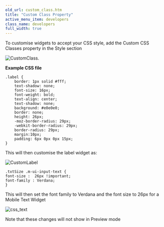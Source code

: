```yaml
---
old_url: custom_class.htm
title: "Custom Class Property"
active_menu_item: developers
class_name: developers
full_width: true
---
```



To customise widgets to accept your CSS style, add the Custom CSS Classes property in the Style section

![CustomClass.](/img/docs/customclass..zoom74.png)

**Example CSS file**

    .label {
        border: 1px solid #fff;
        text-shadow: none;
        font-size: 16px;
        font-weight: bold;
        text-align: center;
        text-shadow: none;
        background: #e0e0e0;
        border: none;
        height: 26px;
        -moz-border-radius: 29px;
        -webkit-border-radius: 29px;
        border-radius: 29px;
        margin:10px;
        padding: 6px 0px 0px 15px;
    }
     
This will then customise the label widget as:

![CustomLabel](/img/docs/customlabel.png)
     
     
    .txtSize .m-ui-input-text {
    font-size :  26px !important;
    font-family : Verdana;
    }
  


This will then set the font family to Verdana and the font size to 26px for a Mobile Text Widget

![css\_text](/img/docs/css_text.png)

Note that these changes will not show in Preview mode

